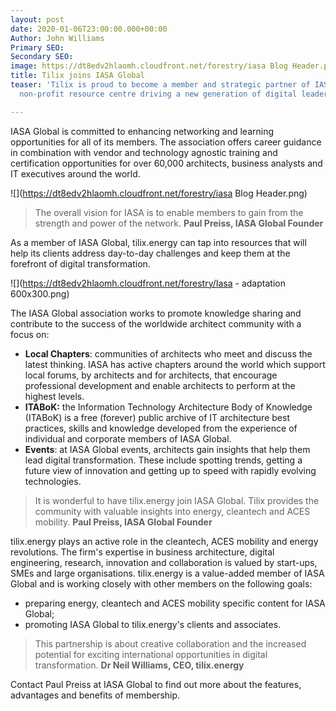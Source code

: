 ```yaml
---
layout: post
date: 2020-01-06T23:00:00.000+00:00
Author: John Williams
Primary SEO: 
Secondary SEO: 
image: https://dt8edv2hlaomh.cloudfront.net/forestry/iasa Blog Header.png
title: Tilix joins IASA Global
teaser: 'Tilix is proud to become a member and strategic partner of IASA Global: a
  non-profit resource centre driving a new generation of digital leaders.'

---
```

IASA Global is committed to enhancing networking and learning opportunities for all of its members. The association offers career guidance in combination with vendor and technology agnostic training and certification opportunities for over 60,000 architects, business analysts and IT executives around the world.

![](https://dt8edv2hlaomh.cloudfront.net/forestry/iasa Blog Header.png)

> The overall vision for IASA is to enable members to gain from the strength and power of the network. **Paul Preiss, IASA Global Founder**

As a member of IASA Global, tilix.energy can tap into resources that will help its clients address day-to-day challenges and keep them at the forefront of digital transformation.

![](https://dt8edv2hlaomh.cloudfront.net/forestry/Iasa - adaptation 600x300.png)

The IASA Global association works to promote knowledge sharing and contribute to the success of the worldwide architect community with a focus on:

* **Local Chapters**: communities of architects who meet and discuss the latest thinking. IASA has active chapters around the world which support local forums, by architects and for architects, that encourage professional development and enable architects to perform at the highest levels.
* **ITABoK:** the Information Technology Architecture Body of Knowledge (ITABoK) is a free (forever) public archive of IT architecture best practices, skills and knowledge developed from the experience of individual and corporate members of IASA Global.
* **Events**: at IASA Global events, architects gain insights that help them lead digital transformation. These include spotting trends, getting a future view of innovation and getting up to speed with rapidly evolving technologies.

> It is wonderful to have tilix.energy join IASA Global. Tilix provides the community with valuable insights into energy, cleantech and ACES mobility. **Paul Preiss, IASA Global Founder**

tilix.energy plays an active role in the cleantech, ACES mobility and energy revolutions. The firm's expertise in business architecture, digital engineering, research, innovation and collaboration is valued by start-ups, SMEs and large organisations. tilix.energy is a value-added member of IASA Global and is working closely with other members on the following goals:

* preparing energy, cleantech and ACES mobility specific content for IASA Global;
* promoting IASA Global to tilix.energy's clients and associates.

> This partnership is about creative collaboration and the increased potential for exciting international opportunities in digital transformation. **Dr Neil Williams, CEO, tilix.energy**

Contact Paul Preiss at IASA Global to find out more about the features, advantages and benefits of membership.